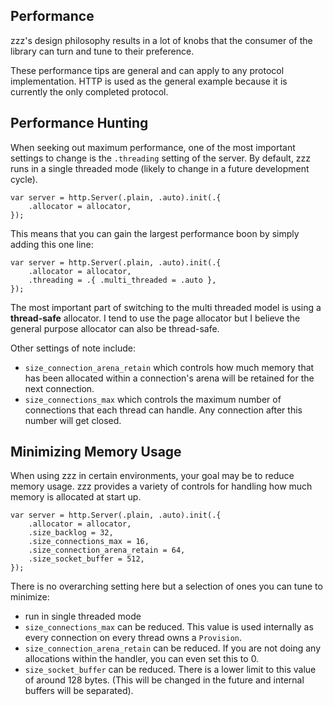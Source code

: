 ## Performance
zzz's design philosophy results in a lot of knobs that the consumer of the library can turn and tune to their preference.

These performance tips are general and can apply to any protocol implementation. HTTP is used as the general example because it is currently the only completed protocol.

## Performance Hunting
When seeking out maximum performance, one of the most important settings to change is the `.threading` setting of the server. By default, zzz runs in a single threaded mode (likely to change in a future development cycle). 

```zig
var server = http.Server(.plain, .auto).init(.{
    .allocator = allocator,
});
```
This means that you can gain the largest performance boon by simply adding this one line:
```zig
var server = http.Server(.plain, .auto).init(.{
    .allocator = allocator,
    .threading = .{ .multi_threaded = .auto },
});
```

The most important part of switching to the multi threaded model is using a **thread-safe** allocator.  I tend to use the page allocator but I believe the general purpose allocator can also be thread-safe.

Other settings of note include:
-  `size_connection_arena_retain` which controls how much memory that has been allocated within a connection's arena will be retained for the next connection. 
- `size_connections_max` which controls the maximum number of connections that each thread can handle.  Any connection after this number will get closed.

## Minimizing Memory Usage
When using zzz in certain environments, your goal may be to reduce memory usage. zzz provides a variety of controls for handling how much memory is allocated at start up.

```zig
var server = http.Server(.plain, .auto).init(.{
    .allocator = allocator,
    .size_backlog = 32,
    .size_connections_max = 16,
    .size_connection_arena_retain = 64,
    .size_socket_buffer = 512,
});
```

There is no overarching setting here but a selection of ones you can tune to minimize:
- run in single threaded mode
- `size_connections_max` can be reduced. This value is used internally as every connection on every thread owns a `Provision`.
- `size_connection_arena_retain` can be reduced. If you are not doing any allocations within the handler, you can even set this to 0.
- `size_socket_buffer` can be reduced. There is a lower limit to this value of around 128 bytes. (This will be changed in the future and internal buffers will be separated).

